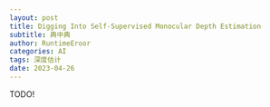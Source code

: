 ```yaml
---
layout: post
title: Digging Into Self-Supervised Monocular Depth Estimation
subtitle: 典中典
author: RuntimeEroor
categories: AI
tags: 深度估计
date: 2023-04-26
---
```

TODO!
